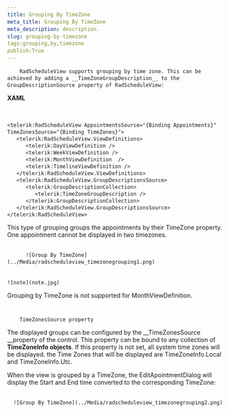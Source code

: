```yaml
---
title: Grouping By TimeZone
meta_title: Grouping By TimeZone
meta_description: description.
slug: grouping-by-timezone
tags:grouping,by,timezone
publish:True
---
```




        RadScheduleView supports grouping by time zone. This can be achieved by adding a __TimeZoneGroupDescription__ to the GroupDescriptionSource property of RadScheduleView:
      




 __XAML__
    

```XAML


<telerik:RadScheduleView AppointmentsSource="{Binding Appointments}" TimeZonesSource="{Binding TimeZones}">
   <telerik:RadScheduleView.ViewDefinitions>
      <telerik:DayViewDefinition />
      <telerik:WeekViewDefinition />
      <telerik:MonthViewDefinition  />
      <telerik:TimelineViewDefinition />
   </telerik:RadScheduleView.ViewDefinitions>
   <telerik:RadScheduleView.GroupDescriptionsSource>
      <telerik:GroupDescriptionCollection>
         <telerik:TimeZoneGroupDescription />
      </telerik:GroupDescriptionCollection>
   </telerik:RadScheduleView.GroupDescriptionsSource>
</telerik:RadScheduleView>

```



This type of grouping groups the appointments by their TimeZone property. One appointment cannot be displayed in two timezones.


             
          ![Group By TimeZone](../Media/radscheduleview_timezonegrouping1.png)


    ![note](note.jpg)
    	



Grouping by TimeZone is not supported for MonthViewDefinition. 

# 
        TimeZonesSource property
      


The displayed groups can be configured by the __TimeZonesSource __property of the control. This property can be bound to any collection of __TimeZoneInfo objects__.
If this property is not set, all system time zones will be displayed. the Time Zones that will be displayed are TimeZoneInfo.Local and TimeZoneInfo.Utc.



When the view is grouped by a TimeZone, the EditApointmentDialog will display the Start and End time converted to the corresponding TimeZone: 




         
      ![Group By TimeZone](../Media/radscheduleview_timezonegrouping2.png)
